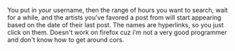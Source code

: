 You put in your username, then the range of hours you want to search, wait for a while, and the artists you've favored a post from will start appearing based on the date of their last post. The names are hyperlinks, so you just click on them. Doesn't work on firefox cuz i'm not a very good programmer and don't know how to get around cors.
